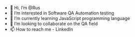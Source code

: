 - 👋 Hi, I’m @Rus
- 👀 I’m interested in Software QA Automation testing
- 🌱 I’m currently learning JavaScript programming language
- 💞️ I’m looking to collaborate on the QA field
- 📫 How to reach me - LinkedIn

<!---
Russavell/Russavell is a ✨ special ✨ repository because its `README.md` (this file) appears on your GitHub profile.
You can click the Preview link to take a look at your changes.
--->
